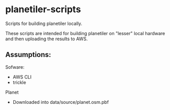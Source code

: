 # planetiler-scripts
Scripts for building planetiler locally.

These scripts are intended for building planetiler on "lesser" local hardware and then uploading the results to AWS.

## Assumptions:

Sofware:
* AWS CLI
* trickle

Planet
* Downloaded into data/source/planet.osm.pbf


